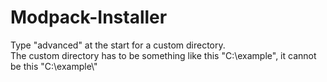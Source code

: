 # Modpack-Installer

Type "advanced" at the start for a custom directory. <br>
The custom directory has to be something like this "C:\example", it cannot be this "C:\example\\"
